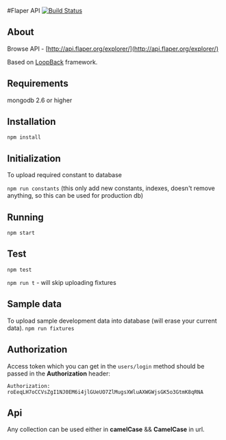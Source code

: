#Flaper API  [![Build Status](https://travis-ci.org/flaper/api.svg?branch=master)](https://travis-ci.org/flaper/api)
## About
Browse API - [http://api.flaper.org/explorer/](http://api.flaper.org/explorer/)

Based on [LoopBack](http://loopback.io) framework.

## Requirements
mongodb 2.6 or higher

## Installation
```
npm install
```

## Initialization
To upload required constant to database

`npm run constants`
(this only add new constants, indexes, doesn't remove anything, so this can be used for production db)

## Running
`npm start`

## Test
`npm test`

`npm run t` - will skip uploading fixtures

## Sample data
To upload sample development data into database (will erase your current data).
`npm run fixtures`

## Authorization
Access token which you can get in the `users/login` method should be passed in the **Authorization** header:

`Authorization: roEeqLH7oCCVsZgI1NJ0EM6i4jlGUeUO7ZlMugsXWluAXWGWjsGK5o3GtmK8qRNA`

## Api
Any collection can be used either in **camelCase** && **CamelCase** in url.
